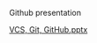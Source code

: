 Github presentation
 
[VCS, Git, GitHub.pptx](https://github.com/user-attachments/files/18050361/VCS.Git.GitHub.pptx)
